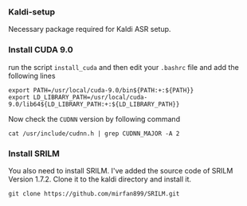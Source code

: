 ### Kaldi-setup
Necessary package required for Kaldi ASR setup.

### Install CUDA 9.0
run the script `install_cuda` and then edit your `.bashrc` file and add the following lines
```textmate
export PATH=/usr/local/cuda-9.0/bin${PATH:+:${PATH}}
export LD_LIBRARY_PATH=/usr/local/cuda-9.0/lib64${LD_LIBRARY_PATH:+:${LD_LIBRARY_PATH}}
```
Now check the `CUDNN` version by following command
```shell
cat /usr/include/cudnn.h | grep CUDNN_MAJOR -A 2
```

### Install SRILM
You also need to install SRILM. I've added the source code of SRILM Version 1.7.2. Clone it to the kaldi directory and install it.
```shell
git clone https://github.com/mirfan899/SRILM.git
```